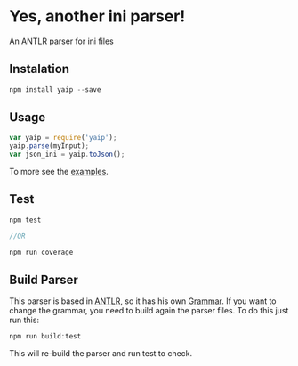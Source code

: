 # Yes, another ini parser!

An ANTLR parser for ini files

## Instalation
```js
npm install yaip --save
```

## Usage
```js
var yaip = require('yaip');
yaip.parse(myInput);
var json_ini = yaip.toJson();
```

To more see the [examples](examples).

## Test
```js
npm test

//OR

npm run coverage

```

## Build Parser
This parser is based in [ANTLR](http://www.antlr.org/), so it has his own [Grammar](parser/IniFileGrammar.g4). If you want to change the grammar, you need to build again the parser files.
To do this just run this:
```js
npm run build:test
```
This will re-build the parser and run test to check.
